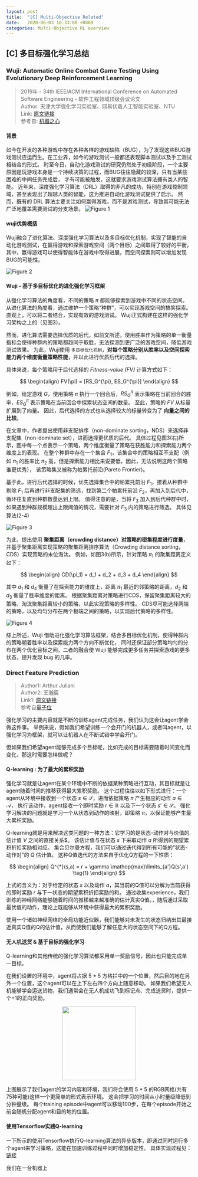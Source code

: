 ```yaml
---
layout: post
title:  "[C] Multi-Objective Related"
date:   2020-06-03 10:33:00 +0800
categories: Multi-Objective RL overview
---
```


## [C] 多目标强化学习总结
### Wuji: Automatic Online Combat Game Testing Using Evolutionary Deep Reinforcement Learning
> 2019年 - 34th IEEE/ACM International Conference on Automated Software Engineering - 软件工程领域顶级会议论文  
> Author: 天津大学强化学习实验室、网易伏羲人工智能实验室、NTU  
> Link: [原文链接](https://yanzzzzz.github.io/files/PID6139619.pdf)  
> 参考自: [机器之心](https://www.jiqizhixin.com/articles/2019-10-22-11)

#### 背景
如今在开发的各种游戏中存在各种各样的游戏缺陷（BUG），为了发现这些BUG游戏测试应运而生。在工业界，如今的游戏测试一般都还表现脚本测试以及手工测试相结合的形式。
时至今日，自动化游戏测试的研究仍然处于初级阶段，一个主要原因是玩游戏本身是一个持续决策的过程，而BUG往往隐藏的较深，只有当某些困难的中间任务完成后，
才有可能被触发，这就要求游戏测试算法拥有类人的智能。
近年来，深度强化学习算法（DRL）取得的非凡的成功，特别在游戏控制领域，甚至表现出了超越人类的智能，这为推进自动化游戏测试提供了启示。
然而，既有的 DRL 算法主要关注如何赢得游戏，而不是游戏测试，导致其可能无法广泛地覆盖需要测试的分支场景。
![Figure 1](../image/Wuji中智能体与环境的交互示意图.png "Wuji中智能体与环境的交互示意图")

#### wuji优势概括
Wuji融合了进化算法、深度强化学习算法以及多目标优化机制，实现了智能的自动化游戏测试，在赢得游戏和探索游戏空间（两个目标）之间取得了较好的平衡，
其中，赢得游戏可以使得智能体在游戏中取得进展，而空间探索则可以增加发现BUG的可能性。

![Figure 2](../image/Wuji结构图.png "Wuji结构图")

#### Wuji - 基于多目标优化的进化强化学习框架
从强化学习算法的角度看，不同的策略 $\pi$ 都能够探索到游戏中不同的状态空间。
从进化算法的角度看，通过维护一个策略“种群”，可以实现游戏空间的搞笑探索。
直观上，可以将二者结合，实现有效的游戏测试。
Wuji正式构建在这样的强化学习架构之上的（见图3）。

然而，进化算法需要选择优质的后代，如前文所述，使用胜率作为策略的单一衡量指标会使得种群内的策略都趋同于取胜，无法探测到更广泛的游戏空间，降低游戏测试效果。
为此，Wuji使用 `多目标优化机制`，**对每个策略分别从胜率以及空间探索能力两个维度衡量策略性能**，并以此进行优质后代的选择。

具体来说，每个策略用于后代选择的 *Fitness-value (FV)* 计算方式如下：

$$
\begin{align}
FV(\pi) = [RS_G^{\pi}, ES_G^{\pi}]
\end{align}
$$

例如，给定游戏 $G$，使用策略 $\pi$ 执行一个回合后，$RS_G^{\pi}$ 表示策略在当前回合的胜率，$ES_G^{\pi}$ 表示策略在当前回合中探索状态空间的数量。
至此，策略的 $FV$ 从标量扩展到了向量。
因此，后代选择的方式也从选择较大的标量转变为了 **向量之间的比较**。

在文章中，作者提出使用非支配排序（non-dominate sorting，NDS）来选择非支配集（non-dominate set），进而选择更优质的后代。
具体过程见图3(右)所示，图中每一个点表示一个策略，两个维度衡量了策略在获胜能力和探索能力两个维度上的表现。
在整个种群中存在一个集合 $F_1$，该集合中的策略相互不支配（例如 $\pi_1$ 的胜率比 $\pi_2$ 高，但是探索能力相比来说要低，因此，无法说明这两个策略谁更优秀），
该策略集又被称为帕累托前沿(Pareto Frontier)。

基于此，进行后代选择的时候，优先选择集合中的帕累托前沿 $F_1$，接着从种群中剔除 $F_1$ 后再进行非支配集的筛选，找到第二个帕累托前沿 $F_2$，再加入到后代中，
循环往复直到种群数量达到上限。
值得注意的是，当将 $F_3$ 加入到后代种群中时，如果遇到种群规模超出上限阈值的情况，需要针对 $F_3$ 内的策略进行筛选。
具体见算法(2-4)

![Figure 3](../image/Wuji算法1.png "Wuji算法1")

为此，提出使用 **聚集距离（crowding distance）对策略的密集程度进行度量**，
并基于聚集距离实现策略的聚集距离排序算法（Crowding distance sorting，CDS）实现策略的末位淘汰。
例如，如图3(b)所示，针对策略 $\pi_1$ 的聚集距离定义如下：

$$
\begin{align}
CD(\pi_1) = d_1 + d_2 + d_3 + d_4
\end{align}
$$

其中 $d_1$ 和 $d_4$ 衡量了在探索能力的维度上，距离 $\pi_1$ 最近的邻策略的距离，$d_2$ 和 $d_3$ 衡量了胜率维度的距离。
根据聚集距离对策略进行CDS，保留聚集距离较大的策略，淘汰聚集距离较小的策略，以此实现策略的多样性。
CDS尽可能选择两端的策略，以及均匀分布在两个极端之间的策略，以实现后代策略的多样性。

![Figure 4](../image/Wuji算法2.png "Wuji算法2")

综上所述，Wuji 借助进化强化学习算法框架，结合多目标优化机制，使得种群内的策略朝着胜率以及探索能力两个方向不断优化，
同时还保证部分策略均匀的分布在两个优化目标之间。二者的融合使 Wuji 能够完成更多任务并探索游戏的更多状态，提升发现 bug 的几率。

### Direct Feature Prediction
> Author1: Arthur Juliani  
> Author2: 王瀚宸  
> Link1: [原文链接](https://arxiv.org/abs/1611.01779)  
> 参考自[量子位](https://mp.weixin.qq.com/s/XHdaoOWBgOWX7SrOemY4jw)

强化学习的主要内容就是不断的训练agent完成任务，我们认为这会让agent学会做这件事。
举例来说，假如我们希望训练一个会开门的机器人，或者叫agent，以强化学习为框架，就可以让机器人在不断试错中学会开门。

但如果我们希望agent能够完成多个目标呢，比如完成的目标需要随着时间变化而变化，那这时需要怎样做呢？

#### Q-learning : 为了最大的累积奖励
强化学习就是让agent在某个环境中不断的依据某种策略进行互动，其目标就是让agent随着时间的推移获得最大累积奖励。
这个过程往往以如下形式进行：一个agent从环境中接收到一个状态 $s \in \mathcal{S}$，进而依据策略 $\pi$ 产生相应的动作 $a \in \mathcal{A}$，
执行该动作，agent接收一个即时奖励 $r \in \mathbb{R}$ 以及下一个状态 $s' \in \mathcal{S}$。
强化学习解决的问题就是学习一个从状态到动作的映射，即策略 $\pi$，以保证能够产生最大累积奖励。

Q-learning就是用来解决这类问题的一种方法：它学习的是状态-动作对与价值的估计值 $V$ 之间的直接关系$。
该估计值与在状态 $s$ 下采取动作 $a$ 所得到的期望累积折扣奖励相对应。
集合贝尔曼方程，我们可以通过迭代得到所有可能的“状态-动作对”的 $Q$ 估计值。
这种Q值迭代的方法来自于优化Q方程的一下性质：

$$
\begin{align}
Q^{*}(s,a) = r + \gamma \mathop{max}\limits_{a'}Q(s',a') \tag{1}
\end{align}
$$

上式的含义为：对于给定的状态 $s$ 以及动作 $a$，其当前的Q值可以分解为当前获得的即时奖励 $r$ 与下一状态的期望累积折扣奖励的和。
通过收集experience，我们训练的神经网络能够随着时间的推移越来越准确的估计真实Q值。，随后通过采取最优值的动作，理论上既能够从环境中获得最大的累积奖励。

使用一个诸如神经网络的全局功能近似器，我们能够对未发生的状态归纳出其最接近真实Q值的Q的估计值，从而使我们能够了解任意大的状态空间下的Q方程。

#### 无人机送货 & 基于目标的强化学习
Q-learning和其他传统的强化学习算法都采用单一奖励信号，因此也只能完成单一目标。

在我们设置的环境中，agent将占据 5 * 5 方格拦中的一个位置，然后目的地在另外一个位置，这个agent可以在上下左右四个方向上随意移动。
如果我们希望无人机能够学会运送货物，我们通常会在无人机成功飞到标记点、完成送货时，提供一个+1的正向奖励。

<div align="center"><img src='../image/无人机送货示意图.png', width="200px", height="200px"></div>

上图展示了我们agent的学习内容和环境，我们将会使用 5 * 5 的RGB网格(共有75种可能)这样一个更简单的形式表示环境。
这会把学习的时间从小时量级降低到分钟量级。
每个training episode中agent可以移动100步，在每个episode开始之前会随机分配agent和目的地的位置。

#### 使用Tensorflow实践Q-learning
一下所示的使用Tensorflow执行Q-learning算法的异步版本，即通过同时运行多个agent来学习策略，这能在加速训练过程中同时增加稳定性。
具体实现过程见：[链接](https://github.com/awjuliani/dfp/blob/master/Async-Q.ipynb)

我们在一台机器上



















